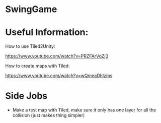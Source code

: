 # SwingGame

# Useful Information:

How to use Tiled2Unity:

https://www.youtube.com/watch?v=PRZFArVoZj0

How to create maps with Tiled:

https://www.youtube.com/watch?v=wQmeaDhIzms

# Side Jobs

- Make a test map with Tiled, make sure it only has one layer for all the collision (just makes thing simpler)
